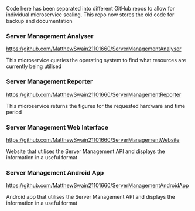 Code here has been separated into different GitHub repos to allow for individual microservice scaling. This repo now stores the old code for backup and documentation

### Server Management Analyser
https://github.com/MatthewSwain21101660/ServerManagementAnalyser

This microservice queries the operating system to find what resources are currently being utilised

### Server Management Reporter
https://github.com/MatthewSwain21101660/ServerManagementReporter

This microservice returns the figures for the requested hardware and time period

### Server Management Web Interface
https://github.com/MatthewSwain21101660/ServerManagementWebsite

Website that utilises the Server Management API and displays the information in a useful format

### Server Management Android App
https://github.com/MatthewSwain21101660/ServerManagementAndroidApp

Android app that utilises the Server Management API and displays the information in a useful format
